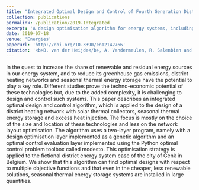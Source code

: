 ```yaml
---
title: "Integrated Optimal Design and Control of Fourth Generation District Heating Networks with Thermal Energy Storage"
collection: publications
permalink: /publication/2019-Integrated
excerpt: 'A design optimisation algorithm for energy systems, including an optimal control layer, applied to a fourth generation thermal network case with seasonal thermal energy storage and renewable energy sources.'
date: 2019-07-18
venue: 'Energies'
paperurl: 'http://doi.org/10.3390/en12142766'
citation: '<b>B. van der Heijde</b>, A. Vandermeulen, R. Salenbien and L. Helsen, "Integrated Optimal Design and Control of Fourth Generation District Heating Networks with Thermal Energy Storage", Energies , Volume 12 (14), 2019.'
---
```


In the quest to increase the share of renewable and residual energy sources in our energy system, and to reduce its greenhouse gas emissions, district heating networks and seasonal thermal energy storage have the potential to play a key role. Different studies prove the techno-economic potential of these technologies but, due to the added complexity, it is challenging to design and control such systems. This paper describes an integrated optimal design and control algorithm, which is applied to the design of a district heating network with solar thermal collectors, seasonal thermal energy storage and excess heat injection. The focus is mostly on the choice of the size and location of these technologies and less on the network layout optimisation. The algorithm uses a two-layer program, namely with a design optimisation layer implemented as a genetic algorithm and an optimal control evaluation layer implemented using the Python optimal control problem toolbox called modesto. This optimisation strategy is applied to the fictional district energy system case of the city of Genk in Belgium. We show that this algorithm can find optimal designs with respect to multiple objective functions and that even in the cheaper, less renewable solutions, seasonal thermal energy storage systems are installed in large quantities.
